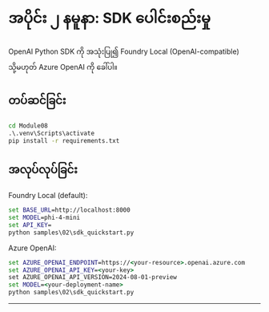 <!--
CO_OP_TRANSLATOR_METADATA:
{
  "original_hash": "bf711f77cca7c5500e22ff5c032016f1",
  "translation_date": "2025-09-23T01:21:36+00:00",
  "source_file": "Module08/samples/02/README.md",
  "language_code": "my"
}
-->
# အပိုင်း ၂ နမူနာ: SDK ပေါင်းစည်းမှု

OpenAI Python SDK ကို အသုံးပြု၍ Foundry Local (OpenAI-compatible) သို့မဟုတ် Azure OpenAI ကို ခေါ်ပါ။

## တပ်ဆင်ခြင်း
```cmd
cd Module08
.\.venv\Scripts\activate
pip install -r requirements.txt
```

## အလုပ်လုပ်ခြင်း
Foundry Local (default):
```cmd
set BASE_URL=http://localhost:8000
set MODEL=phi-4-mini
set API_KEY=
python samples\02\sdk_quickstart.py
```

Azure OpenAI:
```cmd
set AZURE_OPENAI_ENDPOINT=https://<your-resource>.openai.azure.com
set AZURE_OPENAI_API_KEY=<your-key>
set AZURE_OPENAI_API_VERSION=2024-08-01-preview
set MODEL=<your-deployment-name>
python samples\02\sdk_quickstart.py
```

---

